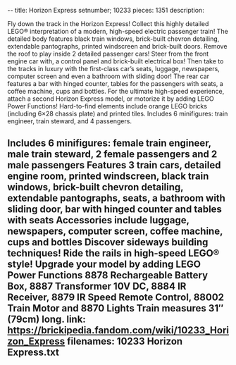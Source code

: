 --
title: Horizon Express
setnumber; 10233
pieces: 1351
description:

Fly down the track in the Horizon Express! Collect this highly detailed LEGO® interpretation of a modern, high-speed electric passenger train! The detailed body features black train windows, brick-built chevron detailing, extendable pantographs, printed windscreen and brick-built doors. Remove the roof to play inside 2 detailed passenger cars! Steer from the front engine car with, a control panel and brick-built electrical box! Then take to the tracks in luxury with the first-class car’s seats, luggage, newspapers, computer screen and even a bathroom with sliding door! The rear car features a bar with hinged counter, tables for the passengers with seats, a coffee machine, cups and bottles. For the ultimate high-speed experience, attach a second Horizon Express model, or motorize it by adding LEGO Power Functions! Hard-to-find elements include orange LEGO bricks (including 6×28 chassis plate) and printed tiles. Includes 6 minifigures: train engineer, train steward, and 4 passengers.

Includes 6 minifigures: female train engineer, male train steward, 2 female passengers and 2 male passengers
Features 3 train cars, detailed engine room, printed windscreen, black train windows, brick-built chevron detailing, extendable pantographs, seats, a bathroom with sliding door, bar with hinged counter and tables with seats
Accessories include luggage, newspapers, computer screen, coffee machine, cups and bottles
Discover sideways building techniques!
Ride the rails in high-speed LEGO® style!
Upgrade your model by adding LEGO Power Functions 8878 Rechargeable Battery Box, 8887 Transformer 10V DC, 8884 IR Receiver, 8879 IR Speed Remote Control, 88002 Train Motor and 8870 Lights
Train measures 31″ (79cm) long.
link: https://brickipedia.fandom.com/wiki/10233_Horizon_Express
filenames: 10233 Horizon Express.txt
--